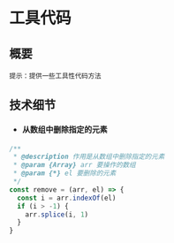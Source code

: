 # 工具代码

## 概要
`提示：提供一些工具性代码方法`

## 技术细节
<!-- <div class="tip custom-block" style="padding-top: 8px">试一下</div> -->

- #### 从数组中删除指定的元素
```javascript
/**
 * @description 作用是从数组中删除指定的元素
 * @param {Array} arr 要操作的数组
 * @param {*} el 要删除的元素
 */
const remove = (arr, el) => {
  const i = arr.indexOf(el)
  if (i > -1) {
    arr.splice(i, 1)
  }
}
```



